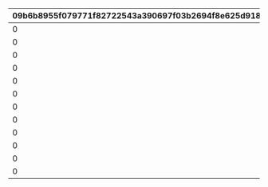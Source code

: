 |09b6b8955f079771f82722543a390697f03b2694f8e625d9187ee899e57eb3f2|5c5b3eecfe0160e4c06a306cc26f86404fdb131042b5fdf229ed56f61531fbcb|5cf9a0404bdf3658c7b9bba1010a755fe72b947e014be9e0b37451a3bec2d312|c995a6e796a0ef2c0e14bddf821068e60892a3f658c0d293e138d27fc17968c7|a6fd78e78b66f57e722e47fa0843e18f60de5f65331a0068d74657432e98ea31|b210a335a36422f2b32936dc44d52bbfabfba02cd60aadf4f516ec99bd9e915d|418688c71488fe0b355cab17a5f8c4a1cca559d44eb1506c2e9ce561d51fb010|225f4ce78fcc1e204a93f811aa0eae2ebf7d4314bbb020546058ff50370694d7|
| --- | --- | --- | --- | --- | --- | --- | --- |
|0|10012|0|0|1001201|10012103|0|1|
|0|10012|0|0|1001202|10012107|0|2|
|0|10012|0|0|1001203|10012109|0|3|
|0|10012|0|0|1001204|10012114|1001201|4|
|0|10012|0|0|1001204|10012114|1001202|5|
|0|10012|0|0|1001204|10012114|1001203|6|
|0|20012|0|0|2001201|20012103|0|7|
|0|20012|0|0|2001202|20012107|0|8|
|0|20012|0|0|2001203|20012109|0|9|
|0|20012|0|0|2001204|20012114|2001201|10|
|0|20012|0|0|2001204|20012114|2001202|11|
|0|20012|0|0|2001204|20012114|2001203|12|
